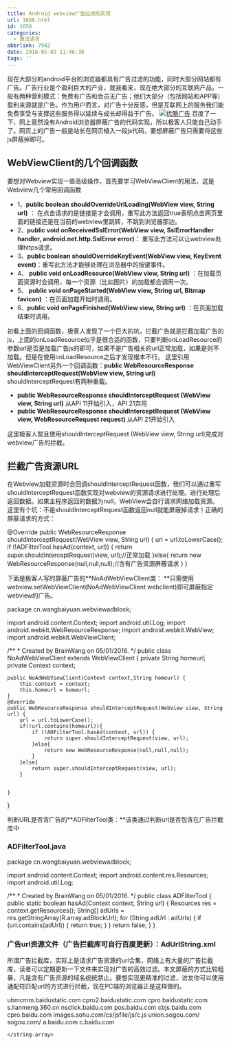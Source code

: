 ```yaml
---
title: Android webview广告过滤的实现
url: 1656.html
id: 1656
categories:
  - 算法语言
abbrlink: 7942
date: 2016-05-02 11:46:38
tags: ''
---
```


现在大部分的android平台的浏览器都具有广告过滤的功能，同时大部分网站都有广告。广告行业是个盈利巨大的产业，就我看来，现在绝大部分的互联网产品，一般有两种营利模式：免费有广告和会员无广告；他们大部分（包括网站和APP等）盈利来源就是广告。作为用户而言，对广告十分反感，但是互联网上的服务我们能免费享受与支撑这些服务得以延续与成长却得益于广告。 [![优酷广告](http://wangbaiyuan.cn/wp-content/uploads/2016/05/wangbaiyuan.cn_2016-05-02_11-46-22.jpg)](http://wangbaiyuan.cn/wp-content/uploads/2016/05/wangbaiyuan.cn_2016-05-02_11-46-22.jpg) 百度了一下，网上竟然没有Android浏览器屏蔽广告的代码实现，所以极客人只能自己动手了。网页上的广告一般是站长在网页植入一段js代码，要想屏蔽广告只需要将这些js屏蔽掉即可。

WebViewClient的几个回调函数
--------------------

要想对Webview实现一些高级操作，首先要学习WebViewClient的用法，这是Webview几个常用回调函数

*   1、**public boolean shouldOverrideUrlLoading(WebView view, String url)** ： 在点击请求的是链接是才会调用，重写此方法返回true表明点击网页里面的链接还是在当前的webview里跳转，不跳到浏览器那边。
*   2、**public void onReceivedSslError(WebView view, SslErrorHandler handler, android.net.http.SslError error)**： 重写此方法可以让webview处理https请求。
*   3、**public boolean shouldOverrideKeyEvent(WebView view, KeyEvent event)**：重写此方法才能够处理在浏览器中的按键事件。
*   4、 **public void onLoadResource(WebView view, String url)** ：在加载页面资源时会调用，每一个资源（比如图片）的加载都会调用一次。
*   5、 **public void onPageStarted(WebView view, String url, Bitmap favicon)** ：在页面加载开始时调用。
*   6、**public void onPageFinished(WebView view, String url)** ：在页面加载结束时调用。

初看上面的回调函数，极客人发现了一个巨大的坑，拦截广告就是拦截加载广告的js，上面的onLoadResource似乎是很合适的函数，只要判断onLoadResource的参数url是否是加载广告js的即可，如果不是广告相关的url正常加载，如果是则不加载。但是在使用onLoadResource之后才发现根本不行。 这里引用WebViewClient另外一个回调函数：**public WebResourceResponse shouldInterceptRequest(WebView view, String url)** shouldInterceptRequest有两种重载。

*   **public WebResourceResponse shouldInterceptRequest (WebView view, String url)** 从API 11开始引入，API 21弃用
*   **public WebResourceResponse shouldInterceptRequest (WebView view, WebResourceRequest request)** 从API 21开始引入

这里极客人暂且使用shouldInterceptRequest (WebView view, String url)完成对webview广告的拦截。

拦截广告资源URL
---------

在Webview加载资源时会回调shouldInterceptRequest函数，我们可以通过重写shouldInterceptRequest函数实现对webview的资源请求进行处理。进行处理后返回数据。如果主程序返回的数据为null，WebView会自行请求网络加载资源。这里有个坑：不是shouldInterceptRequest函数返回null就能屏蔽掉请求！正确的屏蔽请求的方式：

@Override
    public WebResourceResponse shouldInterceptRequest(WebView view, String url) {
        url = url.toLowerCase();
 if (!ADFilterTool.hasAd(context, url)) {
                return super.shouldInterceptRequest(view, url);//正常加载
            }else{
                return new WebResourceResponse(null,null,null);//含有广告资源屏蔽请求
            }
    }

下面是极客人写的屏蔽广告的**NoAdWebViewClient类： **只需使用webview.setWebViewClient(NoAdWebViewClient webclient)即可屏蔽指定webview的广告。

package cn.wangbaiyuan.webviewadblock;

import android.content.Context;
import android.util.Log;
import android.webkit.WebResourceResponse;
import android.webkit.WebView;
import android.webkit.WebViewClient;

/\*\*
 \* Created by BrainWang on 05/01/2016.
 */
public class NoAdWebViewClient extends WebViewClient {
    private  String homeurl;
    private Context context;

    public NoAdWebViewClient(Context context,String homeurl) {
        this.context = context;
        this.homeurl = homeurl;
    }
    @Override
    public WebResourceResponse shouldInterceptRequest(WebView view, String url) {
        url = url.toLowerCase();
        if(!url.contains(homeurl)){
            if (!ADFilterTool.hasAd(context, url)) {
                return super.shouldInterceptRequest(view, url);
            }else{
                return new WebResourceResponse(null,null,null);
            }
        }else{
            return super.shouldInterceptRequest(view, url);
        }


    }
}

判断URL是否含广告的**ADFilterTool类：**该类通过判断url是否包含在广告拦截库中

### ADFilterTool.java

package cn.wangbaiyuan.webviewadblock;

import android.content.Context;
import android.content.res.Resources;
import android.util.Log;

/\*\*
 \* Created by BrainWang on 05/01/2016.
 */
public class ADFilterTool {
    public static boolean hasAd(Context context, String url) {
        Resources res = context.getResources();
        String\[\] adUrls = res.getStringArray(R.array.adBlockUrl);
        for (String adUrl : adUrls) {
            if (url.contains(adUrl)) {
                return true;
            }
        }
        return false;
    }
}

### 广告url资源文件（广告拦截库可自行百度更新）：AdUrlString.xml

所谓广告拦截库，实际上是请求广告资源的url合集，网络上有大量的广告拦截库，读者可以定期更新一下文件来实现对广告的高效过滤。本文屏蔽的方式比较粗暴，凡是含有广告资源的域名统统禁止。要想实现更精准的过滤，访友你可以使用通配符匹配url的方式进行拦截，现在PC端的浏览器正是这样做的。

<?xml version="1.0" encoding="utf-8"?>
<resources>
    <string-array name="adBlockUrl">
        <item>ubmcmm.baidustatic.com</item>
        <item>cpro2.baidustatic.com</item>
        <item>cpro.baidustatic.com</item>
        <item>s.lianmeng.360.cn</item>
        <item>nsclick.baidu.com</item>
        <item>pos.baidu.com</item>
        <item>cbjs.baidu.com</item>
        <item>cpro.baidu.com</item>
        <item>images.sohu.com/cs/jsfile/js/c.js</item>
        <item>union.sogou.com/</item>
        <item>sogou.com/</item>
        <item>a.baidu.com</item>
        <item>c.baidu.com</item>

    </string-array>
</resources>